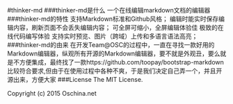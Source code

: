 #thinker-md
###thinker-md是什么
一个在线编辑markdown文档的编辑器
###thinker-md的特性
支持Markdown标准和Github风格；
编辑时能实时保存编辑内容，刷新页面不会丢失编辑内容；
可全屏可缩小，全屏编辑体验佳
极致的在线代码编写体验
支持实时预览、图片（跨域）上传和多语言语法高亮；
###thinker-md的由来
在开发Team@OSC的过程中，一直在寻找一款好用的Markdown编辑器，纵观所有开源的Markdown编辑器，要不就是外观丑，要么就是不方便集成，最终找了一款https://github.com/toopay/bootstrap-markdown比较符合要求,但由于在使用过程中各种不爽，于是我们决定自己弄一个，并且开源出来，方便大家
###License
The MIT License.

Copyright (c) 2015 Oschina.net